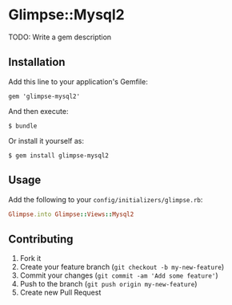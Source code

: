 # Glimpse::Mysql2

TODO: Write a gem description

## Installation

Add this line to your application's Gemfile:

    gem 'glimpse-mysql2'

And then execute:

    $ bundle

Or install it yourself as:

    $ gem install glimpse-mysql2

## Usage

Add the following to your `config/initializers/glimpse.rb`: 

```ruby
Glimpse.into Glimpse::Views::Mysql2
```

## Contributing

1. Fork it
2. Create your feature branch (`git checkout -b my-new-feature`)
3. Commit your changes (`git commit -am 'Add some feature'`)
4. Push to the branch (`git push origin my-new-feature`)
5. Create new Pull Request
